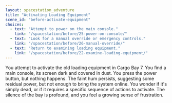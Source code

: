 ```yaml
---
layout: spacestation_adventure
title: "Activating Loading Equipment"
scene_id: "before-activate-equipment"
choices:
  - text: "Attempt to power on the main console."
    link: "/spacestation/before/25-power-on-console/"
  - text: "Look for a manual override or emergency controls."
    link: "/spacestation/before/26-manual-override/"
  - text: "Return to examining loading equipment."
    link: "/spacestation/before/22-examine-loading-equipment/"
---
```


You attempt to activate the old loading equipment in Cargo Bay 7. You find a main console, its screen dark and covered in dust. You press the power button, but nothing happens. The faint hum persists, suggesting some residual power, but not enough to bring the system online. You wonder if it's simply dead, or if it requires a specific sequence of actions to activate. The silence of the bay is profound, and you feel a growing sense of frustration.
